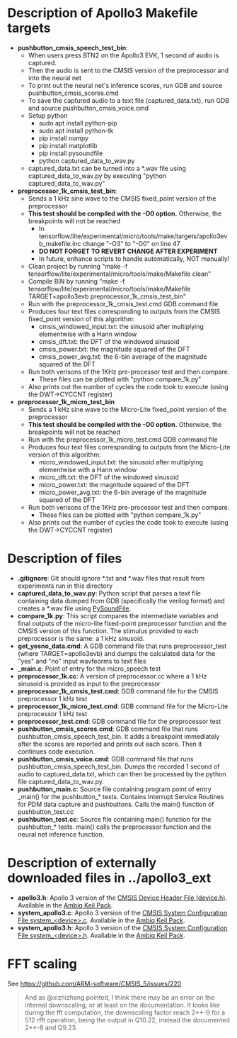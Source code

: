 # Description of Apollo3 Makefile targets

*   **pushbutton_cmsis_speech_test_bin**:
    *   When users press BTN2 on the Apollo3 EVK, 1 second of audio is captured.
    *   Then the audio is sent to the CMSIS version of the preprocessor and into
        the neural net
    *   To print out the neural net's inference scores, run GDB and source
        pushbutton\_cmsis\_scores.cmd
    *   To save the captured audio to a text file (captured\_data.txt), run GDB
        and source pushbutton\_cmsis\_voice.cmd
    *   Setup python
        *   sudo apt install python-pip
        *   sudo apt install python-tk
        *   pip install numpy
        *   pip install matplotlib
        *   pip install pysoundfile
        *   python captured_data_to_wav.py
    *   captured\_data.txt can be turned into a \*.wav file using
        captured\_data\_to\_wav.py by executing "python
        captured\_data\_to\_wav.py"
*   **preprocessor_1k_cmsis_test_bin**:
    *   Sends a 1 kHz sine wave to the CMSIS fixed\_point version of the
        preprocessor
    *   **This test should be compiled with the -O0 option.** Otherwise, the
        breakpoints will not be reached
        *   In
            tensorflow/lite/experimental/micro/tools/make/targets/apollo3evb_makefile.inc
            change "-O3" to "-O0" on line 47
        *   **DO NOT FORGET TO REVERT CHANGE AFTER EXPERIMENT**
        *   In future, enhance scripts to handle automatically, NOT manually!
    *   Clean project by running "make -f
        tensorflow/lite/experimental/micro/tools/make/Makefile clean"
    *   Compile BIN by running "make -f
        tensorflow/lite/experimental/micro/tools/make/Makefile TARGET=apollo3evb
        preprocessor_1k_cmsis_test_bin"
    *   Run with the preprocessor\_1k\_cmsis\_test.cmd GDB command file
    *   Produces four text files corresponding to outputs from the CMSIS
        fixed\_point version of this algorithm:
        *   cmsis_windowed_input.txt: the sinusoid after multiplying elementwise
            with a Hann window
        *   cmsis_dft.txt: the DFT of the windowed sinusoid
        *   cmsis_power.txt: the magnitude squared of the DFT
        *   cmsis_power_avg.txt: the 6-bin average of the magnitude squared of
            the DFT
    *   Run both verisons of the 1KHz pre-processor test and then compare.
        *   These files can be plotted with "python compare\_1k.py"
    *   Also prints out the number of cycles the code took to execute (using the
        DWT->CYCCNT register)
*   **preprocessor_1k_micro_test_bin**
    *   Sends a 1 kHz sine wave to the Micro-Lite fixed\_point version of the
        preprocessor
    *   **This test should be compiled with the -O0 option.** Otherwise, the
        breakpoints will not be reached
    *   Run with the preprocessor\_1k\_micro\_test.cmd GDB command file
    *   Produces four text files corresponding to outputs from the Micro-Lite
        version of this algorithm:
        *   micro_windowed_input.txt: the sinusoid after multiplying elementwise
            with a Hann window
        *   micro_dft.txt: the DFT of the windowed sinusoid
        *   micro_power.txt: the magnitude squared of the DFT
        *   micro_power_avg.txt: the 6-bin average of the magnitude squared of
            the DFT
    *   Run both verisons of the 1KHz pre-processor test and then compare.
        *   These files can be plotted with "python compare\_1k.py"
    *   Also prints out the number of cycles the code took to execute (using the
        DWT->CYCCNT register)

# Description of files

*   **.gitignore**: Git should ignore \*.txt and \*.wav files that result from
    experiments run in this directory
*   **captured\_data\_to\_wav.py**: Python script that parses a text file
    containing data dumped from GDB (specifically the verilog format) and
    creates a \*.wav file using
    [PySoundFile](https://pysoundfile.readthedocs.io/en/0.9.0/).
*   **compare\_1k.py**: This script compares the intermediate variables and
    final outputs of the micro-lite fixed-point preprocessor function and the
    CMSIS version of this function. The stimulus provided to each preprocessor
    is the same: a 1 kHz sinusoid.
*   **get\_yesno\_data.cmd**: A GDB command file that runs preprocessor_test
    (where TARGET=apollo3evb) and dumps the calculated data for the "yes" and
    "no" input wavfeorms to text files
*   **\_main.c**: Point of entry for the micro_speech test
*   **preprocessor_1k.cc**: A version of preprocessor.cc where a 1 kHz sinusoid
    is provided as input to the preprocessor
*   **preprocessor_1k_cmsis_test.cmd**: GDB command file for the CMSIS
    preprocessor 1 kHz test
*   **preprocessor_1k_micro_test.cmd**: GDB command file for the Micro-Lite
    preprocessor 1 kHz test
*   **preprocessor_test.cmd**: GDB command file for the preprocessor test
*   **pushbutton_cmsis_scores.cmd**: GDB command file that runs
    pushbutton_cmsis_speech_test_bin. It adds a breakpoint immediately after the
    scores are reported and prints out each score. Then it continues code
    execution.
*   **pushbutton_cmsis_voice.cmd**: GDB command file that runs
    pushbutton_cmsis_speech_test_bin. Dumps the recorded 1 second of audio to
    captured_data.txt, which can then be processed by the python file
    captured_data_to_wav.py.
*   **pushbutton_main.c**: Source file containing program point of entry
    \_main() for the pushbutton\_\* tests. Contains Interrupt Service Routines
    for PDM data capture and pushbuttons. Calls the main() function of
    pushbutton_test.cc
*   **pushbutton_test.cc**: Source file containing main() function for the
    pushbutton\_\* tests. main() calls the preprocessor function and the neural
    net inference function.

# Description of externally downloaded files in ../apollo3_ext

*   **apollo3.h**: Apollo 3 version of the
    [CMSIS Device Header File (device.h)](https://www.keil.com/pack/doc/CMSIS/Core/html/device_h_pg.html).
    Available in the
    [Ambiq Keil Pack](http://s3.ambiqmicro.com/pack/AmbiqMicro.Apollo_DFP.1.1.0.pack).
*   **system_apollo3.c**: Apollo 3 version of the
    [CMSIS System Configuration File system\_\<device\>.c](https://www.keil.com/pack/doc/CMSIS/Core/html/system_c_pg.html).
    Available in the
    [Ambiq Keil Pack](http://s3.ambiqmicro.com/pack/AmbiqMicro.Apollo_DFP.1.1.0.pack).
*   **system_apollo3.h**: Apollo 3 version of the
    [CMSIS System Configuration File system\_\<device\>.h](https://www.keil.com/pack/doc/CMSIS/Core/html/system_c_pg.html).
    Available in the
    [Ambiq Keil Pack](http://s3.ambiqmicro.com/pack/AmbiqMicro.Apollo_DFP.1.1.0.pack).

# FFT scaling

See https://github.com/ARM-software/CMSIS_5/issues/220

> And as @xizhizhang pointed, I think there may be an error on the internal
> downscaling, or at least on the documentation. It looks like during the fft
> computation, the downscaling factor reach 2**-9 for a 512 rfft operation,
> being the output in Q10.22, instead the documented 2**-8 and Q9.23.
